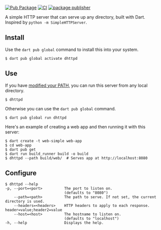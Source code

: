 [![Pub Package](https://img.shields.io/pub/v/dhttpd.svg)](https://pub.dev/packages/dhttpd)
[![CI](https://github.com/kevmoo/dhttpd/actions/workflows/ci.yml/badge.svg?branch=master)](https://github.com/kevmoo/dhttpd/actions/workflows/ci.yml)
[![package publisher](https://img.shields.io/pub/publisher/dhttpd.svg)](https://pub.dev/packages/dhttpd/publisher)

A simple HTTP server that can serve up any directory, built with Dart.
Inspired by `python -m SimpleHTTPServer`.

## Install

Use the `dart pub global` command to install this into your system.

```console
$ dart pub global activate dhttpd
```

## Use

If you have [modified your PATH][path], you can run this server from any
local directory.

```console
$ dhttpd
```

Otherwise you can use the `dart pub global` command.

```console
$ dart pub global run dhttpd
```

Here's an example of creating a web app
and then running it with this server:

```console
$ dart create -t web-simple web-app
$ cd web-app
$ dart pub get
$ dart run build_runner build -o build
$ dhttpd --path build/web/  # Serves app at http://localhost:8080
```

## Configure

```console
$ dhttpd --help
-p, --port=<port>          The port to listen on.
                           (defaults to "8080")
    --path=<path>          The path to serve. If not set, the current directory is used.
    --headers=<headers>    HTTP headers to apply to each response. header=value;header2=value
    --host=<host>          The hostname to listen on.
                           (defaults to "localhost")
-h, --help                 Displays the help.
```

[path]: https://dart.dev/tools/pub/cmd/pub-global#running-a-script-from-your-path
